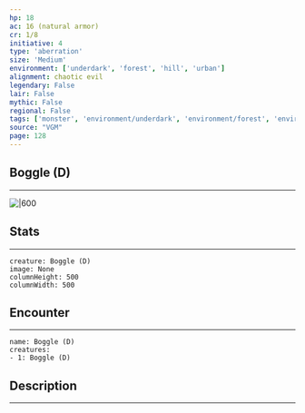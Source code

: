 ```yaml
---
hp: 18
ac: 16 (natural armor)
cr: 1/8
initiative: 4
type: 'aberration'    
size: 'Medium'
environment: ['underdark', 'forest', 'hill', 'urban']
alignment: chaotic evil
legendary: False
lair: False
mythic: False
regional: False
tags: ['monster', 'environment/underdark', 'environment/forest', 'environment/hill', 'environment/urban']
source: "VGM"
page: 128
---
```


## Boggle (D)
---

![|600](D:/Program%20Files/5e.tools/img/bestiary/VGM/Boggle.jpg)

## Stats
---

```statblock
creature: Boggle (D)
image: None
columnHeight: 500
columnWidth: 500
```

## Encounter
---

```encounter-table
name: Boggle (D)
creatures:
- 1: Boggle (D)
```

## Description
---





